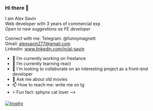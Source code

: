 ### Hi there 👋

I am Alex Savin <br>
Web developer with 3 years of commercial exp <br>
*Open to new suggestions as FE developer*

Connect with me:
Telegram: @funnymagnett <br>
Gmail: alexsavin277@gmail.com <br>
Linkedin: www.linkedin.com/in/al-savin <br>

- 🔭 I’m currently working on freelance
- 🌱 I’m currently learning react
- 👯 I'm looking to collaborate on an interesting project as a front-end developer
- 💬 Ask me about old movies
- 📫 How to reach me: write me on tg
- ⚡ Fun fact: sphynx cat lover
-->

[![trophy](https://github-profile-trophy.vercel.app/?username=SashaSavin&column=3&margin-w=15&margin-h=15theme=chalk)](https://github.com/ryo-ma/github-profile-trophy)
